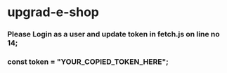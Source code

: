 # upgrad-e-shop

### Please Login as a user and update token in fetch.js on line no 14;

### const token = "YOUR_COPIED_TOKEN_HERE";
 
